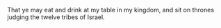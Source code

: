 That ye may eat and drink at my table in my kingdom, and sit on thrones judging the twelve tribes of Israel.
